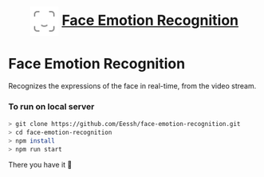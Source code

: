 <h1 align="center">
    <img src="./src/logo.svg" valign="middle" width="58" height="58" alt="logo" />
    <a href="https://github.com/Eessh/code-n-run">
        <span valign="middle">
                Face Emotion Recognition
        </span>
    </a>
</h1>

# Face Emotion Recognition

Recognizes the expressions of the face in real-time, from the video stream.

### To run on local server
```bash
> git clone https://github.com/Eessh/face-emotion-recognition.git
> cd face-emotion-recognition
> npm install
> npm run start
```
There you have it 🙌
